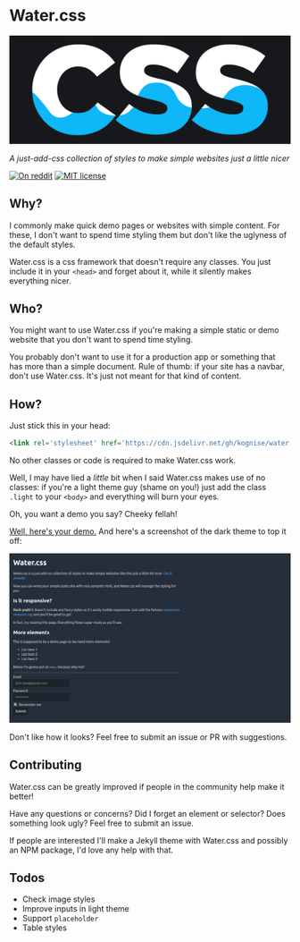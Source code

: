 # Water.css

[![Water.css](logo.svg)](https://kognise.github.io/water.css/)

*A just-add-css collection of styles to make simple websites just a little nicer*

[![On reddit](https://img.shields.io/badge/on-reddit-orange.svg)](https://www.reddit.com/r/webdev/comments/b9m6mv/watercss_a_collection_of_neat_styles_for_simple/) [![MIT license](https://img.shields.io/github/license/kognise/water.css.svg)](https://github.com/kognise/water.css/blob/master/LICENSE.md)

## Why?

I commonly make quick demo pages or websites with simple content. For these, I don't want to spend time styling them but don't like the uglyness of the default styles.

Water.css is a css framework that doesn't require any classes. You just include it in your `<head>` and forget about it, while it silently makes everything nicer.

## Who?

You might want to use Water.css if you're making a simple static or demo website that you don't want to spend time styling.

You probably don't want to use it for a production app or something that has more than a simple document. Rule of thumb: if your site has a navbar, don't use Water.css. It's just not meant for that kind of content.

## How?

Just stick this in your head:

```html
<link rel='stylesheet' href='https://cdn.jsdelivr.net/gh/kognise/water.css@latest/water.min.css'>
```

No other classes or code is required to make Water.css work.

Well, I may have lied a *little* bit when I said Water.css makes use of no classes: if you're a light theme guy (shame on you!) just add the class `.light` to your `<body>` and everything will burn your eyes. 

Oh, you want a demo you say? Cheeky fellah!

[Well, here's your demo.](https://kognise.github.io/water.css/) And here's a screenshot of the dark theme to top it off:

![Screenshot](screenshot.jpg)

Don't like how it looks? Feel free to submit an issue or PR with suggestions.

## Contributing

Water.css can be greatly improved if people in the community help make it better!

Have any questions or concerns? Did I forget an element or selector? Does something look ugly? Feel free to submit an issue.

If people are interested I'll make a Jekyll theme with Water.css and possibly an NPM package, I'd love any help with that.

## Todos

- Check image styles
- Improve inputs in light theme
- Support `placeholder`
- Table styles